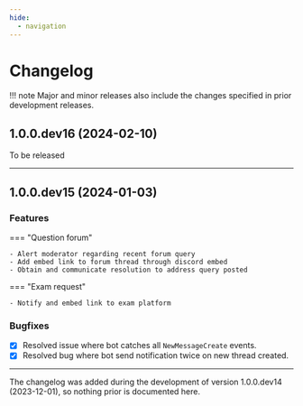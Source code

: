 ```yaml
---
hide:
  - navigation
---
```

# Changelog

!!! note
    Major and minor releases also include the changes specified in prior development releases.

## 1.0.0.dev16 (2024-02-10)

To be released

---

## 1.0.0.dev15 (2024-01-03)

### Features
=== "Question forum"

    - Alert moderator regarding recent forum query
    - Add embed link to forum thread through discord embed
    - Obtain and communicate resolution to address query posted

=== "Exam request"
   
    - Notify and embed link to exam platform

### Bugfixes
- [x] Resolved issue where bot catches all `NewMessageCreate` events.
- [x] Resolved bug where bot send notification twice on new thread created.

---

The changelog was added during the development of version 1.0.0.dev14 (2023-12-01), so nothing prior is documented here.